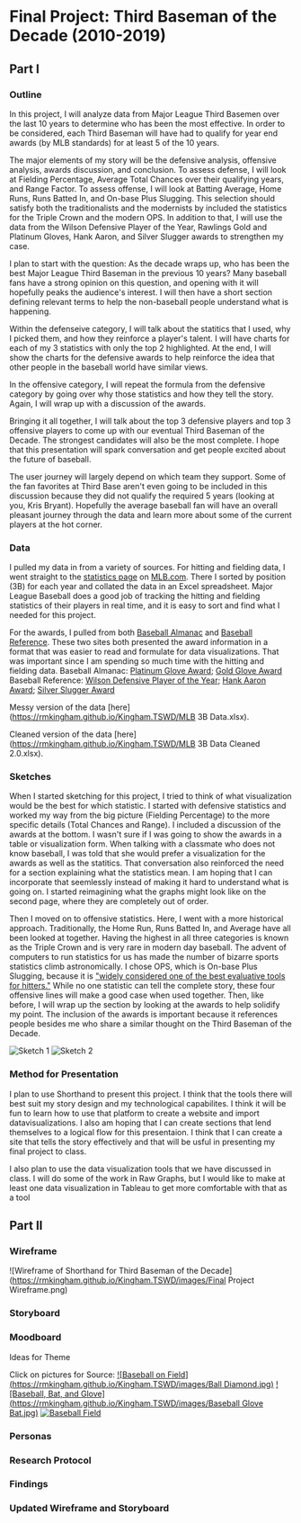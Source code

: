 # Final Project: Third Baseman of the Decade (2010-2019)

## Part I
### Outline

In this project, I will analyze data from Major League Third Basemen over the last 10 years to determine who has been the most effective. In order to be considered, each Third Baseman will have had to qualify for year end awards (by MLB standards) for at least 5 of the 10 years. 

The major elements of my story will be the defensive analysis, offensive analysis, awards discussion, and conclusion. To assess defense, I will look at Fielding Percentage, Average Total Chances over their qualifying years, and Range Factor. To assess offense, I will look at Batting Average, Home Runs, Runs Batted In, and On-base Plus Slugging. This selection should satisfy both the traditionalists and the modernists by included the statistics for the Triple Crown and the modern OPS. In addition to that, I will use the data from the Wilson Defensive Player of the Year, Rawlings Gold and Platinum Gloves, Hank Aaron, and Silver Slugger awards to strengthen my case. 

I plan to start with the question: As the decade wraps up, who has been the best Major League Third Baseman in the previous 10 years? Many baseball fans have a strong opinion on this question, and opening with it will hopefully peaks the audience's interest. I will then have a short section defining relevant terms to help the non-baseball people understand what is happening. 

Within the defenseive category, I will talk about the statitics that I used, why I picked them, and how they reinforce a player's talent. I will have charts for each of my 3 statistics with only the top 2 highlighted. At the end, I will show the charts for the defensive awards to help reinforce the idea that other people in the baseball world have similar views. 

In the offensive category, I will repeat the formula from the defensive category by going over why those statistics and how they tell the story. Again, I will wrap up with a discussion of the awards. 

Bringing it all together, I will talk about the top 3 defensive players and top 3 offensive players to come up with our eventual Third Baseman of the Decade. The strongest candidates will also be the most complete. I hope that this presentation will spark conversation and get people excited about the future of baseball. 

The user journey will largely depend on which team they support. Some of the fan favorites at Third Base aren't even going to be included in this discussion because they did not qualify the required 5 years (looking at you, Kris Bryant). Hopefully the average baseball fan will have an overall pleasant journey through the data and learn more about some of the current players at the hot corner. 

### Data 

I pulled my data in from a variety of sources. For hitting and fielding data, I went straight to the [statistics page](http://mlb.mlb.com/stats/sortable.jsp?c_id=mlb#elem=%5Bobject+Object%5D&tab_level=child&click_text=Sortable+Player+hitting&game_type='R'&season=2019&season_type=ANY&league_code='MLB'&sectionType=sp&statType=hitting&page=1&ts=1569466642560) on [MLB.com](https://www.mlb.com). There I sorted by position (3B) for each year and collated the data in an Excel spreadsheet. Major League Baseball does a good job of tracking the hitting and fielding statistics of their players in real time, and it is easy to sort and find what I needed for this project. 

For the awards, I pulled from both [Baseball Almanac](https://www.baseball-almanac.com) and [Baseball Reference](https://www.baseball-reference.com/). These two sites both presented the award information in a format that was easier to read and formulate for data visualizations. That was important since I am spending so much time with the hitting and fielding data. 
Baseball Almanac: [Platinum Glove Award](https://www.baseball-almanac.com/awards/Platinum_Glove_Award.shtml); [Gold Glove Award](https://www.baseball-almanac.com/awards/aw_gg3b.shtml)
Baseball Reference: [Wilson Defensive Player of the Year](https://www.baseball-reference.com/awards/wilson_def_player.shtml); [Hank Aaron Award](https://www.baseball-reference.com/awards/hank_rickey.shtml); [Silver Slugger Award](https://www.baseball-reference.com/awards/silver_slugger_al.shtml)

Messy version of the data [here](https://rmkingham.github.io/Kingham.TSWD/MLB 3B Data.xlsx). 

Cleaned version of the data [here](https://rmkingham.github.io/Kingham.TSWD/MLB 3B Data Cleaned 2.0.xlsx).

### Sketches

When I started sketching for this project, I tried to think of what visualization would be the best for which statistic. I started with defensive statistics and worked my way from the big picture (Fielding Percentage) to the more specific details (Total Chances and Range). I included a discussion of the awards at the bottom. I wasn't sure if I was going to show the awards in a table or visualization form. When talking with a classmate who does not know baseball, I was told that she would prefer a visualization for the awards as well as the statitics. That conversation also reinforced the need for a section explaining what the statistics mean. I am hoping that I can incorporate that seemlessly instead of making it hard to understand what is going on. I started reimagining what the graphs might look like on the second page, where they are completely out of order. 

Then I moved on to offensive statistics. Here, I went with a more historical approach. Traditionally, the Home Run, Runs Batted In, and Average have all been looked at together. Having the highest in all three categories is known as the Triple Crown and is very rare in modern day baseball. The advent of computers to run statistics for us has made the number of bizarre sports statistics climb astronomically. I chose OPS, which is On-base Plus Slugging, because it is ["widely considered one of the best evaluative tools for hitters."](http://m.mlb.com/glossary/standard-stats/on-base-plus-slugging) While no one statistic can tell the complete story, these four offensive lines will make a good case when used together. Then, like before, I will wrap up the section by looking at the awards to help solidify my point. The inclusion of the awards is important because it references people besides me who share a similar thought on the Third Baseman of the Decade. 

![Sketch 1](https://rmkingham.github.io/Kingham.TSWD/images/Final%20Project%20Sketch%201.jpg)
![Sketch 2](https://rmkingham.github.io/Kingham.TSWD/images/Final%20Project%20Sketch%202.jpg)

### Method for Presentation

I plan to use Shorthand to present this project. I think that the tools there will best suit my story design and my technological capabilites. I think it will be fun to learn how to use that platform to create a website and import datavisualizations. I also am hoping that I can create sections that lend themselves to a logical flow for this presentaion. I think that I can create a site that tells the story effectively and that will be usful in presenting my final project to class. 

I also plan to use the data visualization tools that we have discussed in class. I will do some of the work in Raw Graphs, but I would like to make at least one data visualization in Tableau to get more comfortable with that as a tool 

## Part II

### Wireframe

![Wireframe of Shorthand for Third Baseman of the Decade](https://rmkingham.github.io/Kingham.TSWD/images/Final Project Wireframe.png)


### Storyboard


### Moodboard

Ideas for Theme

Click on pictures for Source:
[![Baseball on Field](https://rmkingham.github.io/Kingham.TSWD/images/Ball Diamond.jpg)](https://www.inc.com/joe-hyrkin/how-coaching-baseball-made-me-a-better-boss.html)
[![Baseball, Bat, and Glove](https://rmkingham.github.io/Kingham.TSWD/images/Baseball Glove Bat.jpg)](https://headsup.boyslife.org/10-interesting-facts-mlb/)
[![Baseball Field](https://rmkingham.github.io/Kingham.TSWD/images/Field.jpg)](http://topnotchtrainers.com/staff/team-bios.php)

### Personas



### Research Protocol



### Findings



### Updated Wireframe and Storyboard


